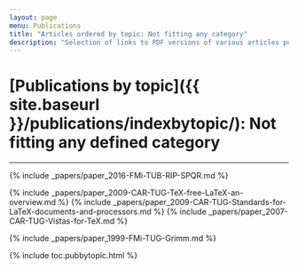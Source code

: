 ```yaml
---
layout: page
menu: Publications
title: "Articles ordered by topic: Not fitting any category"
description: "Selection of links to PDF versions of various articles published by the LaTeX3 project and links to videos of their conference presentations ordered by major topics."
---
```


# [Publications by topic]({{ site.baseurl }}/publications/indexbytopic/): Not fitting any defined category 

***

{% include _papers/paper_2016-FMi-TUB-RIP-SPQR.md %}

<!-- in sorted into topics yet -->
{% include _papers/paper_2009-CAR-TUG-TeX-free-LaTeX-an-overview.md %}
{% include _papers/paper_2009-CAR-TUG-Standards-for-LaTeX-documents-and-processors.md %}
{% include _papers/paper_2007-CAR-TUG-Vistas-for-TeX.md %}
<!-- in sorted into topics yet -->

{% include _papers/paper_1999-FMi-TUG-Grimm.md %}



<div class="row">{% include toc.pubbytopic.html %}</div>
<div id="div_vgwpixel"></div>

